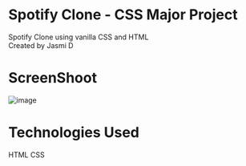 # Spotify Clone - CSS Major Project

Spotify Clone using vanilla CSS and HTML 
<br>
Created by Jasmi D

# ScreenShoot

![image](https://github.com/jasmi8722/spotify-clone/assets/136884162/65e57b43-e794-4d86-820b-95bc2c5e8262)

# Technologies Used 
HTML CSS
